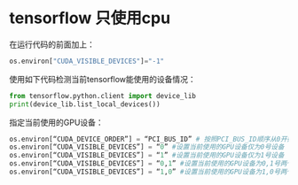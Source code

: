 # tensorflow 只使用cpu

在运行代码的前面加上：

```python
os.environ["CUDA_VISIBLE_DEVICES"]="-1"
```

使用如下代码检测当前tensorflow能使用的设备情况：

```python
from tensorflow.python.client import device_lib
print(device_lib.list_local_devices())　
```

指定当前使用的GPU设备：

```python
os.environ[“CUDA_DEVICE_ORDER”] = “PCI_BUS_ID” # 按照PCI_BUS_ID顺序从0开始排列GPU设备 
os.environ[“CUDA_VISIBLE_DEVICES”] = “0” #设置当前使用的GPU设备仅为0号设备  设备名称为'/gpu:0'
os.environ[“CUDA_VISIBLE_DEVICES”] = “1” #设置当前使用的GPU设备仅为1号设备  设备名称为'/gpu:0'
os.environ[“CUDA_VISIBLE_DEVICES”] = “0,1” #设置当前使用的GPU设备为0,1号两个设备,名称依次为'/gpu:0'、'/gpu:1'
os.environ[“CUDA_VISIBLE_DEVICES”] = “1,0” #设置当前使用的GPU设备为1,0号两个设备,名称依次为'/gpu:0'、'/gpu:1'。表示优先使用1号设备,然后使用0号设备
```

